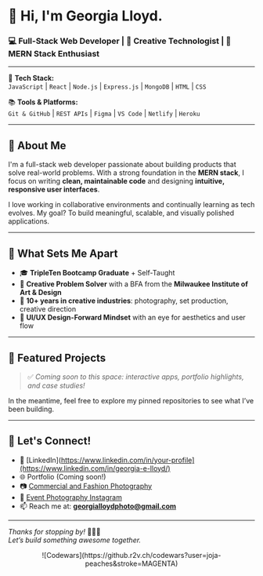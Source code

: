 # 👋 Hi, I'm Georgia Lloyd.

### 💻 Full-Stack Web Developer | 🎨 Creative Technologist | 🚀 MERN Stack Enthusiast

---

🔧 **Tech Stack:**  
`JavaScript` | `React` | `Node.js` | `Express.js` | `MongoDB` | `HTML` | `CSS`

📚 **Tools & Platforms:**  
`Git & GitHub` | `REST APIs` | `Figma` | `VS Code` | `Netlify` | `Heroku`

---

## 🧠 About Me

I'm a full-stack web developer passionate about building products that solve real-world problems. With a strong foundation in the **MERN stack**, I focus on writing **clean, maintainable code** and designing **intuitive, responsive user interfaces**.

I love working in collaborative environments and continually learning as tech evolves. My goal? To build meaningful, scalable, and visually polished applications.

---

## 🌟 What Sets Me Apart

- 🎓 **TripleTen Bootcamp Graduate** + Self-Taught  
- 🧩 **Creative Problem Solver** with a BFA from the **Milwaukee Institute of Art & Design**
- 📸 **10+ years in creative industries**: photography, set production, creative direction
- 🎯 **UI/UX Design-Forward Mindset** with an eye for aesthetics and user flow

---

## 📂 Featured Projects

> ✅ *Coming soon to this space: interactive apps, portfolio highlights, and case studies!*

In the meantime, feel free to explore my pinned repositories to see what I’ve been building.  

---

## 🤝 Let's Connect!

- 💼 [LinkedIn](https://www.linkedin.com/in/your-profile](https://www.linkedin.com/in/georgia-e-lloyd/)  
- 🌐 Portfolio (Coming soon!)
- 📷 [Commercial and Fashion Photography](https://jojapeaches7.wordpress.com/)
- 📱 [Event Photography Instagram](https://instagram.com/georgia_.lloyd)
- 📫 Reach me at: **georgialloydphoto@gmail.com**

---

_Thanks for stopping by!_ 👨‍💻✨  
*Let’s build something awesome together.*
<p align="center">
![Codewars](https://github.r2v.ch/codewars?user=joja-peaches&stroke=MAGENTA)
</p>
